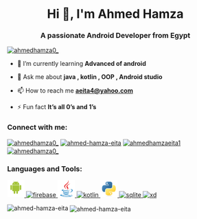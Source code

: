 <h1 align="center">Hi 👋, I'm Ahmed Hamza</h1>
<h3 align="center">A passionate Android Developer from Egypt</h3>

<p align="left"> <a href="https://twitter.com/ahmedhamza0_" target="blank"><img src="https://img.shields.io/twitter/follow/ahmedhamza0_?logo=twitter&style=for-the-badge" alt="ahmedhamza0_" /></a> </p>


- 🌱 I’m currently learning **Advanced of android**

- 💬 Ask me about **java , kotlin , OOP , Android studio**

- 📫 How to reach me **aeita4@yahoo.com**

- ⚡ Fun fact **It’s all 0’s and 1’s**

<h3 align="left">Connect with me:</h3>
<p align="left">
<a href="https://twitter.com/ahmedhamza0_" target="blank"><img align="center" src="https://raw.githubusercontent.com/rahuldkjain/github-profile-readme-generator/master/src/images/icons/Social/twitter.svg" alt="ahmedhamza0_" height="30" width="40" /></a>
<a href="https://linkedin.com/in/ahmed-hamza-eita" target="blank"><img align="center" src="https://raw.githubusercontent.com/rahuldkjain/github-profile-readme-generator/master/src/images/icons/Social/linked-in-alt.svg" alt="ahmed-hamza-eita" height="30" width="40" /></a>
<a href="https://fb.com/ahmedhamzaeita1" target="blank"><img align="center" src="https://raw.githubusercontent.com/rahuldkjain/github-profile-readme-generator/master/src/images/icons/Social/facebook.svg" alt="ahmedhamzaeita1" height="30" width="40" /></a>
<a href="https://instagram.com/ahmedhamza0_" target="blank"><img align="center" src="https://raw.githubusercontent.com/rahuldkjain/github-profile-readme-generator/master/src/images/icons/Social/instagram.svg" alt="ahmedhamza0_" height="30" width="40" /></a>
</p>

<h3 align="left">Languages and Tools:</h3>
<p align="left"> <a href="https://developer.android.com" target="_blank" rel="noreferrer"> <img src="https://raw.githubusercontent.com/devicons/devicon/master/icons/android/android-original-wordmark.svg" alt="android" width="40" height="40"/> </a> <a href="https://firebase.google.com/" target="_blank" rel="noreferrer"> <img src="https://www.vectorlogo.zone/logos/firebase/firebase-icon.svg" alt="firebase" width="40" height="40"/> </a> <a href="https://www.java.com" target="_blank" rel="noreferrer"> <img src="https://raw.githubusercontent.com/devicons/devicon/master/icons/java/java-original.svg" alt="java" width="40" height="40"/> </a> <a href="https://kotlinlang.org" target="_blank" rel="noreferrer"> <img src="https://www.vectorlogo.zone/logos/kotlinlang/kotlinlang-icon.svg" alt="kotlin" width="40" height="40"/> </a> <a href="https://www.python.org" target="_blank" rel="noreferrer"> <img src="https://raw.githubusercontent.com/devicons/devicon/master/icons/python/python-original.svg" alt="python" width="40" height="40"/> </a> <a href="https://www.sqlite.org/" target="_blank" rel="noreferrer"> <img src="https://www.vectorlogo.zone/logos/sqlite/sqlite-icon.svg" alt="sqlite" width="40" height="40"/> </a> <a href="https://www.adobe.com/products/xd.html" target="_blank" rel="noreferrer"> <img src="https://cdn.worldvectorlogo.com/logos/adobe-xd.svg" alt="xd" width="40" height="40"/> </a> </p>

<p><img align="left" src="https://github-readme-stats.vercel.app/api/top-langs?username=ahmed-hamza-eita&show_icons=true&locale=en&layout=compact" alt="ahmed-hamza-eita" /></p>

<p>&nbsp;<img align="center" src="https://github-readme-stats.vercel.app/api?username=ahmed-hamza-eita&show_icons=true&locale=en" alt="ahmed-hamza-eita" /></p>
